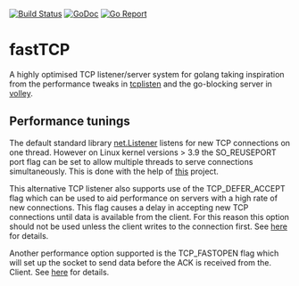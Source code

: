 [![Build Status](https://travis-ci.org/JoeReid/fastTCP.svg)](https://travis-ci.org/JoeReid/fastTCP)
[![GoDoc](https://godoc.org/github.com/JoeReid/fastTCP?status.svg)](http://godoc.org/github.com/JoeReid/fastTCP)
[![Go Report](https://goreportcard.com/badge/github.com/JoeReid/fastTCP)](https://goreportcard.com/report/github.com/JoeReid/fastTCP)

# fastTCP
A highly optimised TCP listener/server system for golang taking inspiration from the performance tweaks in
[tcplisten](https://github.com/valyala/tcplisten) and the go-blocking server in [volley](https://github.com/jonhoo/volley).

## Performance tunings
The default standard library [net.Listener](https://golang.org/pkg/net/#Listener) listens for new TCP connections on one thread.
However on Linux kernel versions > 3.9 the SO_REUSEPORT port flag can be set to allow multiple threads to serve connections simultaneously.
This is done with the help of [this](https://github.com/valyala/tcplisten) project.

This alternative TCP listener also supports use of the TCP_DEFER_ACCEPT flag which can be used to aid performance
on servers with a high rate of new connections. This flag causes a delay in accepting new TCP connections until data is available
from the client. For this reason this option should not be used unless the client writes to the connection first.
See [here](http://man7.org/linux/man-pages/man7/tcp.7.html) for details.

Another performance option supported is the TCP_FASTOPEN flag which will set up the socket to send data before the ACK is received from the.
Client. See [here](https://lwn.net/Articles/508865/) for details.

